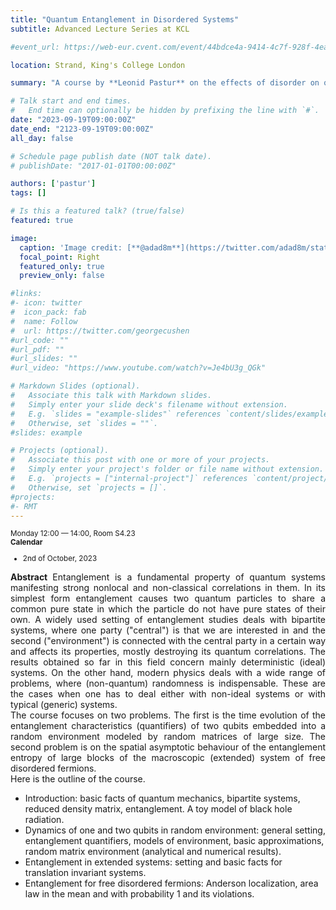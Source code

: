 ```yaml
---
title: "Quantum Entanglement in Disordered Systems"
subtitle: Advanced Lecture Series at KCL

#event_url: https://web-eur.cvent.com/event/44bdce4a-9414-4c7f-928f-4ea3e4985835/summary?rp=00000000-0000-0000-0000-000000000000

location: Strand, King's College London

summary: "A course by **Leonid Pastur** on the effects of disorder on quantum correlations and entanglement."

# Talk start and end times.
#   End time can optionally be hidden by prefixing the line with `#`.
date: "2023-09-19T09:00:00Z"
date_end: "2123-09-19T09:00:00Z"
all_day: false

# Schedule page publish date (NOT talk date).
# publishDate: "2017-01-01T00:00:00Z"

authors: ['pastur']
tags: []

# Is this a featured talk? (true/false)
featured: true

image:
  caption: 'Image credit: [**@adad8m**](https://twitter.com/adad8m/status/1703760685191356664)'
  focal_point: Right
  featured_only: true
  preview_only: false

#links:
#- icon: twitter
#  icon_pack: fab
#  name: Follow
#  url: https://twitter.com/georgecushen
#url_code: ""
#url_pdf: ""
#url_slides: ""
#url_video: "https://www.youtube.com/watch?v=Je4bU3g_QGk"

# Markdown Slides (optional).
#   Associate this talk with Markdown slides.
#   Simply enter your slide deck's filename without extension.
#   E.g. `slides = "example-slides"` references `content/slides/example-slides.md`.
#   Otherwise, set `slides = ""`.
#slides: example

# Projects (optional).
#   Associate this post with one or more of your projects.
#   Simply enter your project's folder or file name without extension.
#   E.g. `projects = ["internal-project"]` references `content/project/deep-learning/index.md`.
#   Otherwise, set `projects = []`.
#projects:
#- RMT
---
```

<div class="alert alert-info" role="alert">
<small> Monday 12:00 — 14:00, Room S4.23<br>
<b> Calendar </b>

* 2nd of October, 2023
</small>
</div>
<p style='text-align: justify;'>
<b> Abstract </b> Entanglement is a fundamental property of quantum systems manifesting strong nonlocal and non-classical correlations in them. In its simplest form entanglement causes two quantum particles to share a common pure state in which the particle do not have pure states of their own. A widely used setting of entanglement studies deals with bipartite systems, where one party ("central") is that we are interested in and the second ("environment") is connected with the central party in a certain way and affects its properties, mostly destroying its quantum correlations. The results obtained so far in this field concern mainly deterministic (ideal) systems. On the other hand, modern physics deals with a wide range of problems, where (non-quantum) randomness is indispensable. These are the cases when one has to deal either with non-ideal systems or with typical (generic) systems. <br> The course focuses on two problems. The first is the time evolution of the entanglement characteristics (quantifiers) of two qubits embedded into a random environment modeled by random matrices of large size. The second problem is on the spatial asymptotic behaviour of the entanglement entropy of large blocks of the macroscopic (extended) system of free disordered fermions. <br> Here is the outline of the course.

* Introduction: basic facts of quantum mechanics, bipartite systems, reduced density matrix, entanglement. A toy model of black hole radiation.
* Dynamics of one and two qubits in random environment: general setting, entanglement quantifiers, models of environment, basic approximations, random matrix environment (analytical and numerical results).
* Entanglement in extended systems: setting and basic facts for translation invariant systems.
* Entanglement for free disordered fermions: Anderson localization, area law in the mean and with probability 1 and its violations.
</p>

